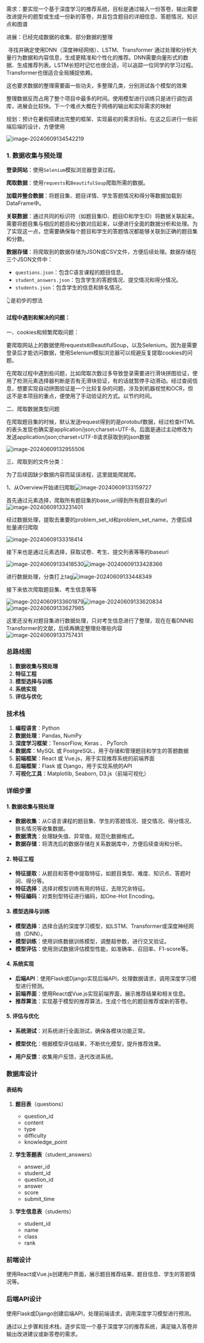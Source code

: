 需求：要实现一个基于深度学习的推荐系统，目标是通过输入一份答卷，输出需要改进提升的题型或生成一份新的答卷，并且包含题目的详细信息、答题情况、知识点和图谱

进展：已经完成数据的收集、部分数据的整理

​			寻找并确定使用DNN（深度神经网络）、LSTM、Transformer 通过处理和分析大量行为数据和内容信息，生成更精准和个性化的推荐。DNN需要向量形式的数据、生成推荐列表。LSTM长短时记忆也很合适，可以追踪一位同学的学习过程。Transformer也很适合全局捕捉依赖。

这也要求数据的整理需要画一些功夫，多整理几类，分别测试各个模型的效果

整理数据反而占用了整个项目中最多的时间。使用模型进行训练只是进行调包调库，进展会比较快。下一个难点大概在于网络的输出和实际需求的映射

规划：预计在暑假搭建出完整的框架、实现最初的需求目标。在这之后进行一些前端后端的设计，方便使用

![image-20240609134542219](C:\Users\Monee\AppData\Roaming\Typora\typora-user-images\image-20240609134542219.png)

### 1. 数据收集与预处理

**登录网站**：使用`Selenium`模拟浏览器登录过程。

**爬取数据**：使用`requests`和`BeautifulSoup`爬取所需的数据。

**加载并整合数据**：将题目集、题目详情、学生答题情况和得分等数据加载到DataFrame中。

**关联数据**：通过共同的标识符（如题目集ID、题目ID和学生ID）将数据关联起来。需要将题目集与相应的题目和分数对应起来，以便进行全面的数据分析和处理。为了实现这一点，您需要确保每个题目和学生的答题情况都能够关联到正确的题目集和分数。

**数据存储**：将爬取到的数据存储为JSON或CSV文件，方便后续处理。数据存储在三个JSON文件中：

- `questions.json`：包含C语言课程的题目信息。
- `student_answers.json`：包含学生的答题情况、提交情况和得分情况。
- `students.json`：包含学生的信息和排名情况。

👆是初步的想法

#### 过程中遇到和解决的问题：

一、cookies和频繁爬取问题：

要爬取网站上的数据使用requests`和`BeautifulSoup，以及Selenium。因为是需要登录后才能访问数据，使用Selenium模拟浏览器可以规避反复提取cookies的问题。

在爬取过程中遇到些问题，比如爬取次数过多导致登录需要进行滑块拼图验证，使用了检测元素选择器判断是否有无滑块验证，有的话就暂停手动滑动。经过查阅信息，想要实现自动拼图验证是一个比较复杂的问题，涉及到机器视觉和OCR，但这不是本项目的重点，便使用了手动验证的方式。以节约时间。

二、爬取数据类型问题

在爬取题目集的时候，默认发送request得到的是protobuf数据，经过检查HTML的表头发现也确实是application/json;charset=UTF-8。后面是通过主动修改为发送application/json;charset=UTF-8请求获取到的json数据

![image-20240609132955506](C:\Users\Monee\AppData\Roaming\Typora\typora-user-images\image-20240609132955506.png)



三、爬取到的文件分类：

为了后续因缺少数据内容而延误进程，这里就能爬就爬。

1、从Overview开始递归爬取![image-20240609133159727](C:\Users\Monee\AppData\Roaming\Typora\typora-user-images\image-20240609133159727.png)

首先通过元素选择，爬取所有题目集的base_url得到所有题目集的url![image-20240609133231401](C:\Users\Monee\AppData\Roaming\Typora\typora-user-images\image-20240609133231401.png)

经过数据处理，提取去重要的problem_set_id和problem_set_name，方便后续批量递归爬取

![image-20240609133318414](C:\Users\Monee\AppData\Roaming\Typora\typora-user-images\image-20240609133318414.png)

接下来也是通过元素选择，获取试卷、考生、提交列表等等的baseurl

![image-20240609133418530](C:\Users\Monee\AppData\Roaming\Typora\typora-user-images\image-20240609133418530.png)![image-20240609133428366](C:\Users\Monee\AppData\Roaming\Typora\typora-user-images\image-20240609133428366.png)



进行数据处理，分类打上tag![image-20240609133448349](C:\Users\Monee\AppData\Roaming\Typora\typora-user-images\image-20240609133448349.png)

接下来依次爬取题目集、考生信息等等

![image-20240609133601879](C:\Users\Monee\AppData\Roaming\Typora\typora-user-images\image-20240609133601879.png)![image-20240609133620834](C:\Users\Monee\AppData\Roaming\Typora\typora-user-images\image-20240609133620834.png)![image-20240609133627985](C:\Users\Monee\AppData\Roaming\Typora\typora-user-images\image-20240609133627985.png)

这里还没有对题目集进行数据处理，只对考生信息进行了整理，现在在看DNN和Transformer的文献，后续再确定整理处哪些内容![image-20240609133757431](C:\Users\Monee\AppData\Roaming\Typora\typora-user-images\image-20240609133757431.png)



### 总路线图

1. **数据收集与预处理**
2. **特征工程**
3. **模型选择与训练**
4. **系统实现**
5. **评估与优化**

### 技术栈

1. **编程语言**：Python
2. **数据处理**：Pandas, NumPy
3. **深度学习框架**：TensorFlow, Keras 、 PyTorch
4. **数据库**：MySQL 或 PostgreSQL，用于存储和管理题目和学生的答题数据
5. **前端框架**：React 或 Vue.js，用于实现推荐系统的前端界面
6. **后端框架**：Flask 或 Django，用于实现系统的API
7. **可视化工具**：Matplotlib, Seaborn, D3.js（前端可视化）

### 详细步骤

#### 1. 数据收集与预处理

- **数据收集**：从C语言课程的题目集、学生的答题情况、提交情况、得分情况、排名情况等收集数据。
- **数据清洗**：处理缺失值、异常值，规范化数据格式。
- **数据存储**：将清洗后的数据存储在关系数据库中，方便后续查询和分析。

#### 2. 特征工程

- **特征提取**：从题目和答卷中提取特征，如题目类型、难度、知识点、答题时间、得分等。
- **特征选择**：选择对模型训练有用的特征，去除冗余特征。
- **特征编码**：对类别型特征进行编码，如One-Hot Encoding。

#### 3. 模型选择与训练

- **模型选择**：选择合适的深度学习模型，如LSTM、Transformer或深度神经网络（DNN）。
- **模型训练**：使用训练数据训练模型，调整超参数，进行交叉验证。
- **模型评估**：使用测试数据评估模型性能，如准确率、召回率、F1-score等。

#### 4. 系统实现

- **后端API**：使用Flask或Django实现后端API，处理数据请求，调用深度学习模型进行预测。
- **前端界面**：使用React或Vue.js实现前端界面，展示推荐结果和相关信息。
- **推荐算法**：实现基于模型的推荐算法，生成个性化的题目推荐或新的答卷。

#### 5. 评估与优化

- **系统测试**：对系统进行全面测试，确保各模块功能正常。

- **模型优化**：根据模型评估结果，不断优化模型，提升推荐效果。

- **用户反馈**：收集用户反馈，迭代改进系统。

    

### 数据库设计

#### 表结构

1. **题目表**（questions）
    - question_id
    - content
    - type
    - difficulty
    - knowledge_point

2. **学生答题表**（student_answers）
    - answer_id
    - student_id
    - question_id
    - answer
    - score
    - submit_time

3. **学生信息表**（students）
    - student_id
    - name
    - class
    - rank

### 前端设计

使用React或Vue.js创建用户界面，展示题目推荐结果、题目信息、学生的答题情况等。

### 后端API设计

使用Flask或Django创建后端API，处理前端请求，调用深度学习模型进行预测。

通过以上步骤和技术栈，逐步实现一个基于深度学习的推荐系统，满足输入答卷并输出改进建议或新答卷的需求。

